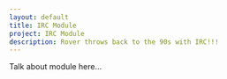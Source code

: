 ```yaml
---
layout: default
title: IRC Module
project: IRC Module
description: Rover throws back to the 90s with IRC!!!
---
```


Talk about module here...
